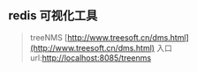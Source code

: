## redis 可视化工具
> treeNMS [http://www.treesoft.cn/dms.html](http://www.treesoft.cn/dms.html)
> 入口url:[http://localhost:8085/treenms](http://localhost:8085/treenms)